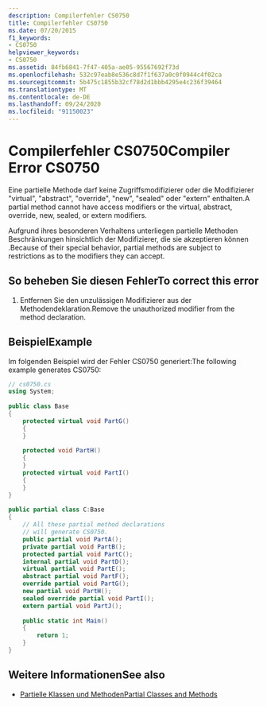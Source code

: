 ```yaml
---
description: Compilerfehler CS0750
title: Compilerfehler CS0750
ms.date: 07/20/2015
f1_keywords:
- CS0750
helpviewer_keywords:
- CS0750
ms.assetid: 84fb6841-7f47-405a-ae05-95567692f73d
ms.openlocfilehash: 532c97eab8e536c8d7f1f637a0c0f0944c4f02ca
ms.sourcegitcommit: 5b475c1855b32cf78d2d1bbb4295e4c236f39464
ms.translationtype: MT
ms.contentlocale: de-DE
ms.lasthandoff: 09/24/2020
ms.locfileid: "91150023"
---
```

# <a name="compiler-error-cs0750"></a><span data-ttu-id="18a2f-103">Compilerfehler CS0750</span><span class="sxs-lookup"><span data-stu-id="18a2f-103">Compiler Error CS0750</span></span>

<span data-ttu-id="18a2f-104">Eine partielle Methode darf keine Zugriffsmodifizierer oder die Modifizierer "virtual", "abstract", "override", "new", "sealed" oder "extern" enthalten.</span><span class="sxs-lookup"><span data-stu-id="18a2f-104">A partial method cannot have access modifiers or the virtual, abstract, override, new, sealed, or extern modifiers.</span></span>  
  
 <span data-ttu-id="18a2f-105">Aufgrund ihres besonderen Verhaltens unterliegen partielle Methoden Beschränkungen hinsichtlich der Modifizierer, die sie akzeptieren können .</span><span class="sxs-lookup"><span data-stu-id="18a2f-105">Because of their special behavior, partial methods are subject to restrictions as to the modifiers they can accept.</span></span>  
  
## <a name="to-correct-this-error"></a><span data-ttu-id="18a2f-106">So beheben Sie diesen Fehler</span><span class="sxs-lookup"><span data-stu-id="18a2f-106">To correct this error</span></span>  
  
1. <span data-ttu-id="18a2f-107">Entfernen Sie den unzulässigen Modifizierer aus der Methodendeklaration.</span><span class="sxs-lookup"><span data-stu-id="18a2f-107">Remove the unauthorized modifier from the method declaration.</span></span>  
  
## <a name="example"></a><span data-ttu-id="18a2f-108">Beispiel</span><span class="sxs-lookup"><span data-stu-id="18a2f-108">Example</span></span>  

 <span data-ttu-id="18a2f-109">Im folgenden Beispiel wird der Fehler CS0750 generiert:</span><span class="sxs-lookup"><span data-stu-id="18a2f-109">The following example generates CS0750:</span></span>  
  
```csharp  
// cs0750.cs  
using System;  
  
public class Base  
{  
    protected virtual void PartG()  
    {  
    }  
  
    protected void PartH()  
    {  
    }  
    protected virtual void PartI()  
    {  
    }  
}  
  
public partial class C:Base  
{  
    // All these partial method declarations  
    // will generate CS0750.  
    public partial void PartA();  
    private partial void PartB();  
    protected partial void PartC();  
    internal partial void PartD();  
    virtual partial void PartE();  
    abstract partial void PartF();  
    override partial void PartG();  
    new partial void PartH();  
    sealed override partial void PartI();  
    extern partial void PartJ();  
  
    public static int Main()  
    {  
        return 1;  
    }  
}  
```  
  
## <a name="see-also"></a><span data-ttu-id="18a2f-110">Weitere Informationen</span><span class="sxs-lookup"><span data-stu-id="18a2f-110">See also</span></span>

- [<span data-ttu-id="18a2f-111">Partielle Klassen und Methoden</span><span class="sxs-lookup"><span data-stu-id="18a2f-111">Partial Classes and Methods</span></span>](../programming-guide/classes-and-structs/partial-classes-and-methods.md)
